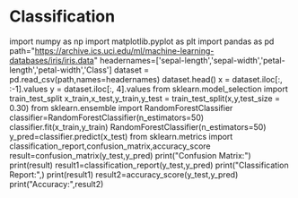 # Classification
import numpy as np
import matplotlib.pyplot as plt
import pandas as pd
path="https://archive.ics.uci.edu/ml/machine-learning-databases/iris/iris.data"
headernames=['sepal-length','sepal-width','petal-length','petal-width','Class']
dataset = pd.read_csv(path,names=headernames)
dataset.head()
x = dataset.iloc[:, :-1].values
y = dataset.iloc[:, 4].values
from sklearn.model_selection import train_test_split
x_train,x_test,y_train,y_test = train_test_split(x,y,test_size = 0.30)
from sklearn.ensemble import RandomForestClassifier
classifier=RandomForestClassifier(n_estimators=50)
classifier.fit(x_train,y_train)
RandomForestClassifier(n_estimators=50)
y_pred=classifier.predict(x_test)
from sklearn.metrics import classification_report,confusion_matrix,accuracy_score
result=confusion_matrix(y_test,y_pred)
print("Confusion Matrix:")
print(result)
result1=classification_report(y_test,y_pred)
print("Classification Report:",)
print(result1)
result2=accuracy_score(y_test,y_pred)
print("Accuracy:",result2)
